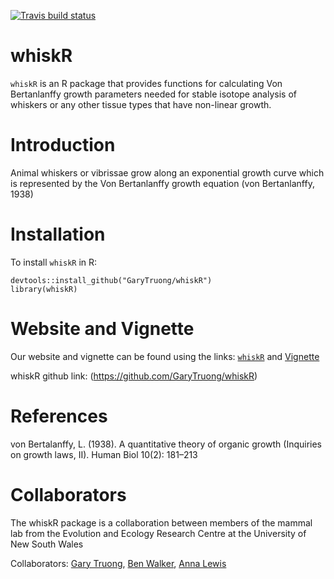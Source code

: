 
  <!-- badges: start -->
  [![Travis build status](https://travis-ci.com/GaryTruong/whiskR.svg?branch=master)](https://travis-ci.com/GaryTruong/whiskR)
  <!-- badges: end -->
  
# whiskR

`whiskR` is an R package that provides functions for calculating Von Bertanlanffy growth parameters needed for stable isotope analysis of whiskers or any other tissue types that have non-linear growth. 

# Introduction

Animal whiskers or vibrissae grow along an exponential growth curve which is represented by the Von Bertanlanffy growth equation (von Bertanlanffy, 1938)



# Installation

To install `whiskR` in R:

```
devtools::install_github("GaryTruong/whiskR")
library(whiskR)
```
# Website and Vignette

Our website and vignette can be found using the links: [`whiskR`](https://garytruong.github.io/whiskR/index.html) and [Vignette](https://garytruong.github.io/whiskR/articles/whiskR_vignette.html)

whiskR github link: (https://github.com/GaryTruong/whiskR)

# References

von Bertalanffy, L. (1938). A quantitative theory of organic growth (Inquiries on growth laws, II). Human Biol 10(2): 181–213


# Collaborators

The whiskR package is a collaboration between members of the mammal lab from the Evolution and Ecology Research Centre at the University of New South Wales

Collaborators: [Gary Truong](https://github.com/GaryTruong), [Ben Walker](https://github.com/BenJJWalker), [Anna Lewis](https://github.com/anoriori)



